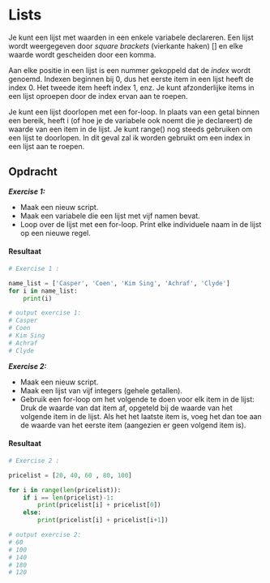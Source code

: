 # **Lists**
Je kunt een lijst met waarden in een enkele variabele declareren. Een lijst wordt weergegeven door *square brackets* (vierkante haken) [] en elke waarde wordt gescheiden door een komma.  

Aan elke positie in een lijst is een nummer gekoppeld dat de *index* wordt genoemd. Indexen beginnen bij 0, dus het eerste item in een lijst heeft de index 0. Het tweede item heeft index 1, enz. Je kunt afzonderlijke items in een lijst oproepen door de index ervan aan te roepen.  

Je kunt een lijst doorlopen met een for-loop. In plaats van een getal binnen een bereik, heeft i (of hoe je de variabele ook noemt die je declareert) de waarde van een item in de lijst. Je kunt range() nog steeds gebruiken om een ​​lijst te doorlopen. In dit geval zal ik worden gebruikt om een ​​index in een lijst aan te roepen.  


## **Opdracht**  
***Exercise 1:***
- Maak een nieuw script.  
- Maak een variabele die een lijst met vijf namen bevat.  
- Loop over de lijst met een for-loop. Print elke individuele naam in de lijst op een nieuwe regel.  

#### **Resultaat**  
```Python
# Exercise 1 :

name_list = ['Casper', 'Coen', 'Kim Sing', 'Achraf', 'Clyde']
for i in name_list:
    print(i)

# output exercise 1:
# Casper
# Coen
# Kim Sing
# Achraf
# Clyde
```

***Exercise 2:***
- Maak een nieuw script.
- Maak een lijst van vijf integers (gehele getallen).
- Gebruik een for-loop om het volgende te doen voor elk item in de lijst:
Druk de waarde van dat item af, opgeteld bij de waarde van het volgende item in de lijst. Als het het laatste item is, voeg het dan toe aan de waarde van het eerste item (aangezien er geen volgend item is).  

#### **Resultaat**  
```Python
# Exercise 2 :

pricelist = [20, 40, 60 , 80, 100]

for i in range(len(pricelist)):
    if i == len(pricelist)-1:
        print(pricelist[i] + pricelist[0])
    else:
        print(pricelist[i] + pricelist[i+1])

# output exercise 2:
# 60
# 100
# 140
# 180
# 120

```